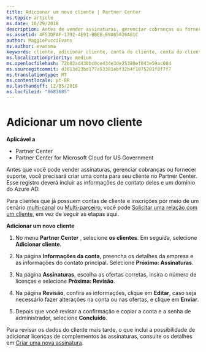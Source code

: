 ```yaml
---
title: Adicionar um novo cliente | Partner Center
ms.topic: article
ms.date: 10/29/2018
description: Antes de vender assinaturas, gerenciar cobranças ou fornecer suporte, você precisa criar um registro de seu cliente no Partner Center. Esse registro deverá incluir as informações de contato deles e um domínio do Azure AD.
ms.assetid: 4F53DFAF-1792-4E91-BBEB-E9A65026A81C
author: MaggiePucciEvans
ms.author: evansma
keywords: cliente, adicionar cliente, conta do cliente, conta do cliente no Partner Center, clientes, adicionar clientes, criar conta do cliente
ms.localizationpriority: medium
ms.openlocfilehash: 72b02ad430bc0ce434e3de25380ef043e59ac08d
ms.sourcegitcommit: d3613d23bd177a53381ebf32b4f1075201f8f7f7
ms.translationtype: MT
ms.contentlocale: pt-BR
ms.lasthandoff: 12/05/2018
ms.locfileid: "8683685"
---
```

# <a name="add-a-new-customer"></a>Adicionar um novo cliente

**Aplicável a**

-  Partner Center
-  Partner Center for Microsoft Cloud for US Government



Antes que você pode vender assinaturas, gerenciar cobranças ou fornecer suporte, você precisará criar uma conta para seu cliente no Partner Center. Esse registro deverá incluir as informações de contato deles e um domínio do Azure AD.

Para clientes que já possuem contas de cliente e inscrições por meio de um cenário [multi-canal](multichannel.md) ou [Multi-parceiro](multipartner.md), você pode [Solicitar uma relação com um cliente](request-a-relationship-with-a-customer.md), em vez de seguir as etapas aqui.

**Adicionar um novo cliente**

1.  No menu **Partner Center** , selecione **os clientes**. Em seguida, selecione **Adicionar cliente**.

2.  Na página **Informações da conta**, preencha os detalhes da empresa e as informações do contato principal. Selecione **Próximo: Assinaturas**.

3.  Na página **Assinaturas**, escolha as ofertas corretas, insira o número de licenças e selecione **Próxima: Revisão**.

4.  Na página **Revisão**, confira as informações, clique em **Editar**, caso seja necessário fazer alterações na conta ou nas ofertas, e clique em **Enviar**.

5.  Depois que você revisar a confirmação e copiar a conta e a senha de administrador, selecione **Concluído**.

Para revisar os dados do cliente mais tarde, o que inclui a possibilidade de adicionar licenças de complementos às assinaturas, consulte os detalhes em [Criar uma nova assinatura](create-a-new-subscription.md).

 

 



